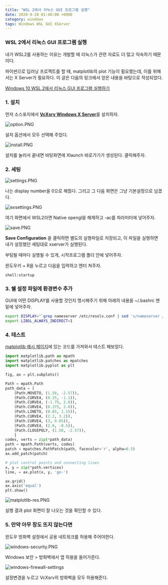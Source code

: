 ```yaml
---
title: "WSL 2에서 리눅스 GUI 프로그램 실행"
date: 2020-9-28 01:40:00 +0900
category: windows
tags: Windows WSL GUI XServer
---
```


### WSL 2에서 리눅스 GUI 프로그램 실행

내가 WSL2를 사용하는 이유는 개발할 때 리눅스가 관련 자료도 더 많고 익숙하기 때문이다.

파이썬으로 딥러닝 프로젝트를 할 때, matplotlib의 plot 기능이 필요했는데, 이를 위해서는 X Server가 필요하다. 이 글은 다음의 링크에서 얻은 내용을 바탕으로 작성되었다.

[Windows 10 WSL 2에서 리눅스 GUI 프로그램 실행하기](https://psychoria.tistory.com/739)

### 1. 설치

먼저 소스포지에서 [**VcXsrv Windows X Server**](https://sourceforge.net/projects/vcxsrv/)를 설치하자.

![option.PNG](https://holeeman.github.io/assets/images/option.PNG)

설치 옵션에서 모두 선택해 주었다.

![install.PNG](https://holeeman.github.io/assets/images/install.PNG)

설치를 눌러서 끝내면 바탕화면에 Xlaunch 바로가기가 생성된다. 클릭해주자.

### 2. 세팅

![settings.PNG](https://holeeman.github.io/assets/images/settings.PNG)

나는 display number을 0으로 해줬다. 그리고 그 다음 화면은 그냥 기본설정으로 넘겼다.

![exsettings.PNG](https://holeeman.github.io/assets/images/exsettings.PNG)

여기 화면에서 WSL2라면 Native opengl을 해제하고 -ac를 파라미터에 넣어주자.

![save.PNG](https://holeeman.github.io/assets/images/save.PNG)

**Save Configuration** 을 클릭하면 별도의 실행파일로 저장되고, 이 파일을 실행하면 내가 설정했던 세팅대로 xserver가 실행된다.

부팅될 때마다 실행될 수 있게, 시작프로그램 폴더 안에 넣어주자.

윈도우키 + R을 누르고 다음을 입력하고 엔터 쳐주자.

```shell
shell:startup
```

### 3. 쉘 설정 파일에 환경변수 추가

GUI에 어떤 DISPLAY를 사용할 것인지 명시해주기 위해 아래의 내용을 ~/.bashrc 맨 밑에 넣어주자.

```bash
export DISPLAY="`grep nameserver /etc/resolv.conf | sed 's/nameserver //'`:0"
export LIBGL_ALWAYS_INDIRECT=1
```

### 4. 테스트

[matplotlib 예시 페이지][mat]에 있는 코드를 가져와서 테스트 해보았다.

```python
import matplotlib.path as mpath
import matplotlib.patches as mpatches
import matplotlib.pyplot as plt

fig, ax = plt.subplots()

Path = mpath.Path
path_data = [
    (Path.MOVETO, (1.58, -2.57)),
    (Path.CURVE4, (0.35, -1.1)),
    (Path.CURVE4, (-1.75, 2.0)),
    (Path.CURVE4, (0.375, 2.0)),
    (Path.LINETO, (0.85, 1.15)),
    (Path.CURVE4, (2.2, 3.2)),
    (Path.CURVE4, (3, 0.05)),
    (Path.CURVE4, (2.0, -0.5)),
    (Path.CLOSEPOLY, (1.58, -2.57)),
    ]
codes, verts = zip(*path_data)
path = mpath.Path(verts, codes)
patch = mpatches.PathPatch(path, facecolor='r', alpha=0.5)
ax.add_patch(patch)

# plot control points and connecting lines
x, y = zip(*path.vertices)
line, = ax.plot(x, y, 'go-')

ax.grid()
ax.axis('equal')
plt.show()
```

![matplotlib-res.PNG](https://holeeman.github.io/assets/images/matplotlib-res.PNG)

실행 결과 plot 화면이 잘 나오는 것을 확인할 수 있다.

### 5. 만약 아무 창도 뜨지 않는다면

윈도우 방화벽 설정에서 공용 네트워크를 허용해 주어야한다.

![windows-security.PNG](https://holeeman.github.io/assets/images/windows-security.PNG)

Windows 보안 > 방화벽에서 앱 허용을 들어가준다.

![windows-firewall-settings](https://holeeman.github.io/assets/images/windows-firewall-settings.PNG)

설정변경을 누르고 VcXsrv의 방화벽을 모두 허용해준다.

[mat]:https://matplotlib.org/gallery/shapes_and_collections/path_patch.html